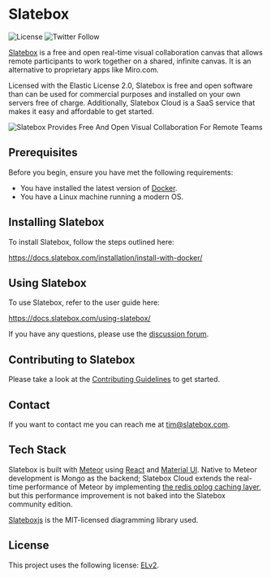 # Slatebox

![License](https://img.shields.io/badge/license-ELv2-green)
![Twitter Follow](https://img.shields.io/twitter/follow/slatebox?style=social)

[Slatebox](https://slatebox.com) is a free and open real-time visual collaboration canvas that allows remote participants to work together on a shared, infinite canvas. It is an alternative to proprietary apps like Miro.com.

Licensed with the Elastic License 2.0, Slatebox is free and open software than can be used for commercial purposes and installed on your own servers free of charge. Additionally, Slatebox Cloud is a SaaS service that makes it easy and affordable to get started.

![Slatebox Provides Free And Open Visual Collaboration For Remote Teams](https://d33wubrfki0l68.cloudfront.net/399f18bc5d70c92c04bd8af25dc061159dcd02b8/2e0ec/images/sb_mindmap.jpg)

## Prerequisites

Before you begin, ensure you have met the following requirements:

- You have installed the latest version of [Docker](https://docs.docker.com/engine/install/).
- You have a Linux machine running a modern OS.

## Installing Slatebox

To install Slatebox, follow the steps outlined here:

https://docs.slatebox.com/installation/install-with-docker/

## Using Slatebox

To use Slatebox, refer to the user guide here:

https://docs.slatebox.com/using-slatebox/

If you have any questions, please use the [discussion forum](https://community.slatebox.com).

## Contributing to Slatebox

Please take a look at the [Contributing Guidelines](CONTRIBUTING.md) to get started.

## Contact

If you want to contact me you can reach me at tim@slatebox.com.

## Tech Stack

Slatebox is built with [Meteor](https://meteor.com) using [React](https://reactjs.org/) and [Material UI](https://mui.com/). Native to Meteor development is Mongo as the backend; Slatebox Cloud extends the real-time performance of Meteor by implementing [the redis oplog caching layer](https://github.com/cult-of-coders/redis-oplog), but this performance improvement is not baked into the Slatebox community edition.

[Slateboxjs](https://github.com/slatebox/slateboxjs) is the MIT-licensed diagramming library used.

## License

This project uses the following license: [ELv2](https://www.elastic.co/licensing/elastic-license).
